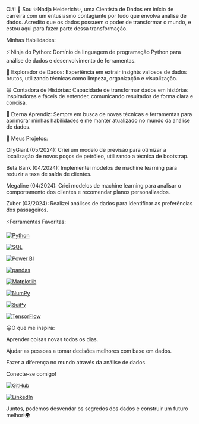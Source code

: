 Olá! 👋 Sou ✨Nadja Heiderich✨, uma Cientista de Dados em início de carreira com um entusiasmo contagiante por tudo que envolva análise de dados. Acredito que os dados possuem o poder de transformar o mundo, e estou aqui para fazer parte dessa transformação.

Minhas Habilidades:

⚡ Ninja do Python: Domínio da linguagem de programação Python para análise de dados e desenvolvimento de ferramentas.

🔭 Explorador de Dados: Experiência em extrair insights valiosos de dados brutos, utilizando técnicas como limpeza, organização e visualização.

😄 Contadora de Histórias: Capacidade de transformar dados em histórias inspiradoras e fáceis de entender, comunicando resultados de forma clara e concisa.

🤔 Eterna Aprendiz: Sempre em busca de novas técnicas e ferramentas para aprimorar minhas habilidades e me manter atualizado no mundo da análise de dados.

🌱 Meus Projetos:

OilyGiant (05/2024): Criei um modelo de previsão para otimizar a localização de novos poços de petróleo, utilizando a técnica de bootstrap.

Beta Bank (04/2024): Implementei modelos de machine learning para reduzir a taxa de saída de clientes.

Megaline (04/2024): Criei modelos de machine learning para analisar o comportamento dos clientes e recomendar planos personalizados.

Zuber (03/2024): Realizei análises de dados para identificar as preferências dos passageiros.

⚡Ferramentas Favoritas:

[![Python](https://img.shields.io/badge/python-3.x-brightgreen)](https://www.python.org/)

[![SQL](https://img.shields.io/badge/SQL-Database-blue)](https://www.w3schools.com/sql/)

[![Power BI](https://img.shields.io/badge/Power%20BI-Business%20Intelligence-yellow)](https://powerbi.microsoft.com/)

[![pandas](https://img.shields.io/badge/pandas-data%20analysis-orange)](https://pandas.pydata.org/)

[![Matplotlib](https://img.shields.io/badge/Matplotlib-visualization-purple)](https://matplotlib.org/)

[![NumPy](https://img.shields.io/badge/NumPy-scientific%20computing-lightblue)](https://numpy.org/)

[![SciPy](https://img.shields.io/badge/SciPy-scientific%20computing-green)](https://scipy.org/)

[![TensorFlow](https://img.shields.io/badge/TensorFlow-machine%20learning-red)](https://www.tensorflow.org/)

😀O que me inspira:

Aprender coisas novas todos os dias.

Ajudar as pessoas a tomar decisões melhores com base em dados.

Fazer a diferença no mundo através da análise de dados.

Conecte-se comigo!


[![GitHub](https://img.shields.io/badge/GitHub-Nadja_Heiderich-blue?style=flat-square)](https://github.com/nadjaheid)

[![LinkedIn](https://img.shields.io/badge/LinkedIn-Nadja_Heiderich-blue)](https://www.linkedin.com/in/nadja-heiderich)


Juntos, podemos desvendar os segredos dos dados e construir um futuro melhor!🌍
